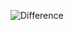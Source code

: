 ![Difference](https://image.slidesharecdn.com/differencebetweenccandjava-170509103453/95/difference-between-c-c-and-java-3-638.jpg?cb=1494326144)
